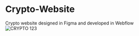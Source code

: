 # Crypto-Website
Crypto website designed in Figma and developed in Webflow
![CRYPTO 123](https://user-images.githubusercontent.com/73590999/232050631-30154ee3-a6ca-4fa9-9900-76c1c5e3a112.png)
